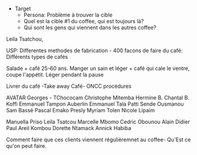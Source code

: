 - Target
	- Persona: Problème à trouver la cible
	- Quel est la cible #1 du coffee, qui est toujours là?
	- Qui sont les gens qui viennent dans les autres coffee?

Leila Tsatchou,

USP: Differentes methodes de fabrication - 400 facons de faire du café: Différents types de cafés

Salade  + café 25-60 ans.
Manger un sain et léger + café qui cale le ventre, coupe l'appétit. Léger pendant la pause

Livrer du café -Take away Café- 
ONCC procédures 

AVATAR
Georges - TChococam
Christophe Mitemba
Hermine B.
Chantal B.
Koffi
Emmanuel Tampon
Auberlin
Emmanuel Tala
Patti Sende
Ousmanou
Sam Bassè
Pascal Emako
Presly
Myriam Tolen
Nicole Lipaim

Manuella Priso
Leila Tsatcou
Marcelle Mbomo
Cedric Obounou
Alain Didier
Paul Areil Kombou
Dorette Ntamack
Annick
Habiba

Comment faire que ces clients viennent régulièremnet au coffee- Qu'Est ce qu'on peut faire. 
